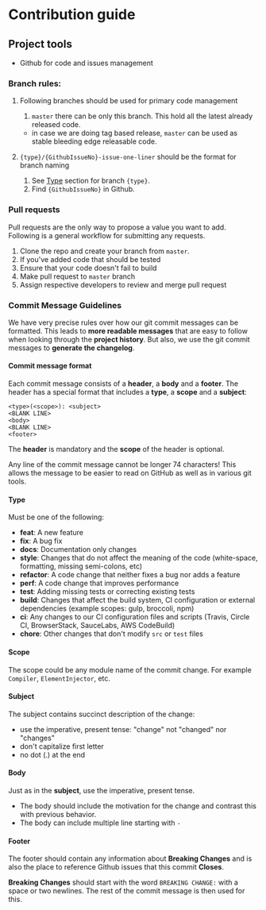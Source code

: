 # Contribution guide

## Project tools

- Github for code and issues management

### Branch rules:

1. Following branches should be used for primary code management

   1. `master` there can be only this branch. This hold all the latest already released code.

   - in case we are doing tag based release, `master` can be used as stable bleeding edge releasable code.

2. `{type}/{GithubIssueNo}-issue-one-liner` should be the format for branch naming
   1. See [Type](#__type) section for branch `{type}`.
   2. Find `{GithubIssueNo}` in Github.

### Pull requests

Pull requests are the only way to propose a value you want to add. Following is a general workflow for submitting any requests.

1. Clone the repo and create your branch from `master`.
2. If you've added code that should be tested
3. Ensure that your code doesn't fail to build
4. Make pull request to `master` branch
5. Assign respective developers to review and merge pull request

### Commit Message Guidelines

We have very precise rules over how our git commit messages can be formatted. This leads to **more
readable messages** that are easy to follow when looking through the **project history**. But also,
we use the git commit messages to **generate the changelog**.

#### Commit message format

Each commit message consists of a **header**, a **body** and a **footer**. The header has a special
format that includes a **type**, a **scope** and a **subject**:

```
<type>(<scope>): <subject>
<BLANK LINE>
<body>
<BLANK LINE>
<footer>
```

The **header** is mandatory and the **scope** of the header is optional.

Any line of the commit message cannot be longer 74 characters! This allows the message to be easier
to read on GitHub as well as in various git tools.

<a name="__type"></a>

#### Type

Must be one of the following:

- **feat**: A new feature
- **fix**: A bug fix
- **docs**: Documentation only changes
- **style**: Changes that do not affect the meaning of the code (white-space, formatting, missing
  semi-colons, etc)
- **refactor**: A code change that neither fixes a bug nor adds a feature
- **perf**: A code change that improves performance
- **test**: Adding missing tests or correcting existing tests
- **build**: Changes that affect the build system, CI configuration or external dependencies (example scopes: gulp, broccoli, npm)
- **ci**: Any changes to our CI configuration files and scripts (Travis, Circle CI, BrowserStack, SauceLabs, AWS CodeBuild)
- **chore**: Other changes that don't modify `src` or `test` files

#### Scope

The scope could be any module name of the commit change. For example `Compiler`, `ElementInjector`, etc.

#### Subject

The subject contains succinct description of the change:

- use the imperative, present tense: "change" not "changed" nor "changes"
- don't capitalize first letter
- no dot (.) at the end

#### Body

Just as in the **subject**, use the imperative, present tense.

- The body should include the motivation for the change and contrast this with previous behavior.
- The body can include multiple line starting with `-`

#### Footer

The footer should contain any information about **Breaking Changes** and is also the place to
reference Github issues that this commit **Closes**.

**Breaking Changes** should start with the word `BREAKING CHANGE:` with a space or two newlines. The rest of the commit message is then used for this.

